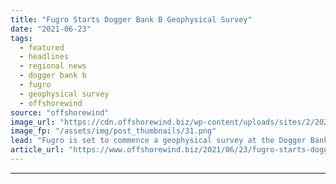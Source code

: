 ```yaml
---
title: "Fugro Starts Dogger Bank B Geophysical Survey"
date: "2021-06-23"
tags: 
  - featured
  - headlines
  - regional news
  - dogger bank b
  - fugro
  - geophysical survey
  - offshorewind
source: "offshorewind"
image_url: "https://cdn.offshorewind.biz/wp-content/uploads/sites/2/2021/06/23111516/Fugro-starts-Dogger-Bank-B-geophysical-surveys.png"
image_fp: "/assets/img/post_thumbnails/31.png"
lead: "Fugro is set to commence a geophysical survey at the Dogger Bank B offshore"
article_url: "https://www.offshorewind.biz/2021/06/23/fugro-starts-dogger-bank-b-geophysical-survey/"
---
```


---
